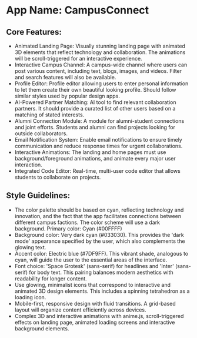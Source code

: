 # **App Name**: CampusConnect

## Core Features:

- Animated Landing Page: Visually stunning landing page with animated 3D elements that reflect technology and collaboration. The animations will be scroll-triggered for an interactive experience.
- Interactive Campus Channel: A campus-wide channel where users can post various content, including text, blogs, images, and videos. Filter and search features will also be available.
- Profile Editor: Profile editor allowing users to enter personal information to let them create their own beautiful looking profile. Should follow similar styles used by popular design apps.
- AI-Powered Partner Matching: AI tool to find relevant collaboration partners. It should provide a curated list of other users based on a matching of stated interests.
- Alumni Connection Module: A module for alumni-student connections and joint efforts. Students and alumni can find projects looking for outside collaborators.
- Email Notification System: Enable email notifications to ensure timely communication and reduce response times for urgent collaborations.
- Interactive Animations: The landing and home pages must use background/foreground animations, and animate every major user interaction.
- Integrated Code Editor: Real-time, multi-user code editor that allows students to collaborate on projects.

## Style Guidelines:

- The color palette should be based on cyan, reflecting technology and innovation, and the fact that the app facilitates connections between different campus factions. The color scheme will use a dark background. Primary color: Cyan (#00FFFF)
- Background color: Very dark cyan (#033030). This provides the 'dark mode' appearance specified by the user, which also complements the glowing text.
- Accent color: Electric blue (#7DF9FF). This vibrant shade, analogous to cyan, will guide the user to the essential areas of the interface.
- Font choice: 'Space Grotesk' (sans-serif) for headlines and 'Inter' (sans-serif) for body text. This pairing balances modern aesthetics with readability for longer content.
- Use glowing, minimalist icons that correspond to interactive and animated 3D design elements. This includes a spinning tetrahedron as a loading icon.
- Mobile-first, responsive design with fluid transitions. A grid-based layout will organize content efficiently across devices.
- Complex 3D and interactive animations with anime.js, scroll-triggered effects on landing page, animated loading screens and interactive background elements.